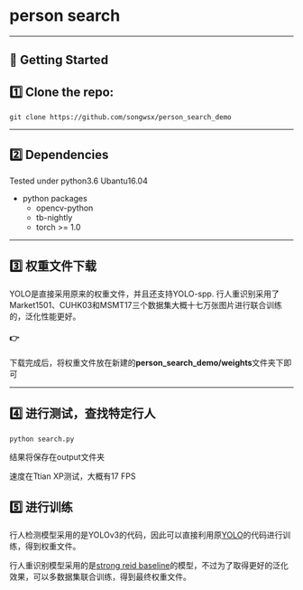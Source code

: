 person search
===============

------

:running: Getting Started
-----

## :one: Clone the repo:

```
git clone https://github.com/songwsx/person_search_demo
```
-----

## :two: Dependencies

Tested under python3.6  Ubantu16.04

- python packages
  - opencv-python
  - tb-nightly
  - torch >= 1.0

---------

## :three: 权重文件下载
YOLO是直接采用原来的权重文件，并且还支持YOLO-spp.
行人重识别采用了Market1501、CUHK03和MSMT17三个数据集大概十七万张图片进行联合训练的，泛化性能更好。

####  :point_right: 

下载完成后，将权重文件放在新建的**person_search_demo/weights**文件夹下即可

-----

:four: 进行测试，查找特定行人
--------

```
python search.py
```

结果将保存在output文件夹

速度在Ttian XP测试，大概有17 FPS

## :five: 进行训练

行人检测模型采用的是YOLOv3的代码，因此可以直接利用原[YOLO](https://link.zhihu.com/?target=https%3A//github.com/ultralytics/yolov3)的代码进行训练，得到权重文件。

行人重识别模型采用的是[strong reid baseline](https://link.zhihu.com/?target=https%3A//github.com/michuanhaohao/reid-strong-baseline)的模型，不过为了取得更好的泛化效果，可以多数据集联合训练，得到最终权重文件。

